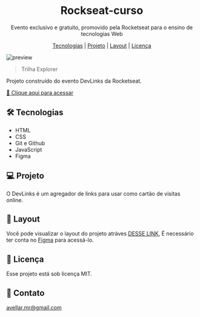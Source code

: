<h1 align="center"> Rockseat-curso </h1>
<p align="center"> Evento exclusivo e gratuito, promovido pela Rocketseat para o ensino de tecnologias Web </p>

<p align="center">
<a href="#-tecnologia">Tecnologias</a> |
<a href="#-projeto">Projeto</a> |
<a href="#-layout">Layout</a> |
<a href="#memo-licença">Licença</a> 
</p>



![preview]()

> Trilha Explorer

Projeto construído do evento DevLinks da Rocketseat.

[🔗 Clique aqui para acessar](https://app.rocketseat.com.br/devlinks)


## 🛠 Tecnologias

- HTML
- CSS
- Git e Github
- JavaScript
- Figma

## 💻 Projeto 
O DevLinks é um agregador de links para usar como cartão de visitas online.

## 📰 Layout
Você pode visualizar o layout do projeto atráves [DESSE LINK](https://www.figma.com/file/GhpjpT2oSt7LISHTBNMbnz/DevLinks-(Community)?node-id=10%3A620&t=HNmuTRzSFoN5WrxM-0), É necessário ter conta no [Figma](https://figma.com) para acessá-lo.

## 📑 Licença

Esse projeto está sob licença MIT.

## 💛 Contato

avellar.mr@gmail.com